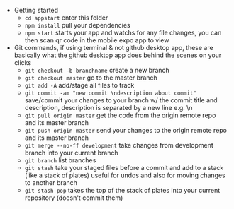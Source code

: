* Getting started
    * `cd appstart` enter this folder
    * `npm install` pull your dependencies
    * `npm start` starts your app and watchs for any file changes, you can then scan qr code in the mobile expo app to view
* Git commands, if using terminal & not github desktop app, these are basically what the github desktop app does behind the scenes on your clicks
    * `git checkout -b branchname` create a new branch
    * `git checkout master` go to the master branch
    * `git add -A` add/stage all files to track
    * `git commit -am "new commit \ndescription about commit"` save/commit your changes to your branch w/ the commit title and description, description is separated by a new line e.g. \n
    * `git pull origin master` get the code from the origin remote repo and its master branch
    * `git push origin master` send your changes to the origin remote repo and its master branch
    * `git merge --no-ff development` take changes from development branch into your current branch
    * `git branch` list branches
    * `git stash` take your staged files before a commit and add to a stack (like a stack of plates) useful for undos and also for moving changes to another branch
    * `git stash pop` takes the top of the stack of plates into your current repository (doesn't commit them)